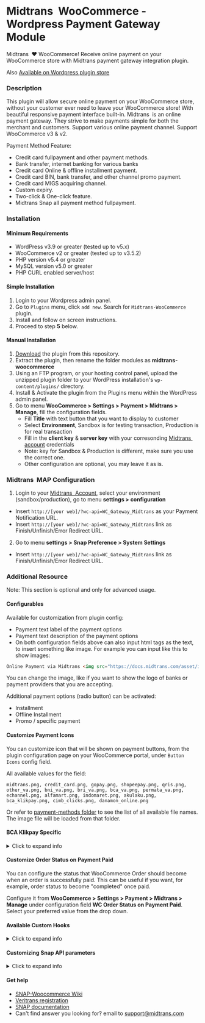 Midtrans&nbsp; WooCommerce - Wordpress Payment Gateway Module
=====================================

Midtrans&nbsp; :heart: WooCommerce!
Receive online payment on your WooCommerce store with Midtrans payment gateway integration plugin.

Also [Available on Wordpress plugin store](https://wordpress.org/plugins/midtrans-woocommerce/)

### Description

This plugin will allow secure online payment on your WooCommerce store, without your customer ever need to leave your WooCommerce store! With beautiful responsive payment interface built-in.
Midtrans&nbsp; is an online payment gateway. They strive to make payments simple for both the merchant and customers.
Support various online payment channel.
Support WooCommerce v3 & v2.

Payment Method Feature:

* Credit card fullpayment and other payment methods.
* Bank transfer, internet banking for various banks
* Credit card Online & offline installment payment.
* Credit card BIN, bank transfer, and other channel promo payment.
* Credit card MIGS acquiring channel.
* Custom expiry.
* Two-click & One-click feature.
* Midtrans Snap all payment method fullpayment.


### Installation

#### Minimum Requirements

* WordPress v3.9 or greater (tested up to v5.x)
* WooCommerce v2 or greater (tested up to v3.5.2)
* PHP version v5.4 or greater
* MySQL version v5.0 or greater
* PHP CURL enabled server/host

#### Simple Installation
1. Login to your Wordpress admin panel.
2. Go to `Plugins` menu, click `add new`. Search for `Midtrans-WooCommerce` plugin.
3. Install and follow on screen instructions.
4. Proceed to step **5** below.

#### Manual Installation

1. [Download](../../archive/master.zip) the plugin from this repository.
2. Extract the plugin, then rename the folder modules as **midtrans-woocommerce**
3. Using an FTP program, or your hosting control panel, upload the unzipped plugin folder to your WordPress installation's `wp-content/plugins/` directory.
4. Install & Activate the plugin from the Plugins menu within the WordPress admin panel.
5. Go to menu **WooCommerce > Settings > Payment > Midtrans > Manage**, fill the configuration fields.
	* Fill **Title** with text button that you want to display to customer
	* Select **Environment**, Sandbox is for testing transaction, Production is for real transaction
	* Fill in the **client key** & **server key** with your corresonding [Midtrans&nbsp; account](https://dashboard.midtrans.com/) credentials
	* Note: key for Sandbox & Production is different, make sure you use the correct one.
	* Other configuration are optional, you may leave it as is.

### Midtrans&nbsp; MAP Configuration

1. Login to your [Midtrans&nbsp; Account](https://dashboard.midtrans.com), select your environment (sandbox/production), go to menu **settings > configuration**
  * Insert `http://[your web]/?wc-api=WC_Gateway_Midtrans` as your Payment Notification URL.
  * Insert `http://[your web]/?wc-api=WC_Gateway_Midtrans` link as Finish/Unfinish/Error Redirect URL.

2. Go to menu **settings > Snap Preference > System Settings**
  * Insert `http://[your web]/?wc-api=WC_Gateway_Midtrans` link as Finish/Unfinish/Error Redirect URL.

### Additional Resource
Note: This section is optional and only for advanced usage.

#### Configurables
Available for customization from plugin config:
- Payment text label of the payment options
- Payment text description of the payment options
- On both configuration fields above can also input html tags as the text, to insert something like image. For example you can input like this to show images:

```html
Online Payment via Midtrans <img src="https://docs.midtrans.com/asset/image/main/midtrans-logo.png">
```

You can change the image, like if you want to show the logo of banks or payment providers that you are accepting.

Additional payment options (radio button) can be activated:
- Installment
- Offline Installment
- Promo / specific payment

#### Customize Payment Icons

You can customize icon that will be shown on payment buttons, from the plugin configuration page on your WooCommerce portal, under `Button Icons` config field.

All available values for the field:
```
midtrans.png, credit_card.png, gopay.png, shopeepay.png, qris.png, other_va.png, bni_va.png, bri_va.png, bca_va.png, permata_va.png, echannel.png, alfamart.png, indomaret.png, akulaku.png, bca_klikpay.png, cimb_clicks.png, danamon_online.png
```

Or refer to [payment-methods folder](/public/images/payment-methods) to see the list of all available file names. The image file will be loaded from that folder.

#### BCA Klikpay Specific

<details><summary>Click to expand info</summary>
<br>
If you are activating BCA Klikpay payment channel, follow this additional step. This step is required to pass BCA UAT on BCA Klikpay.

1. Login to Wordpress Admin Panel / Dashboard
2. Add new page by going to menu **Pages > Add new**
3. Insert this as title: `midtrans-payment-finish`. Makesure the permalink display `[your wordpress url]/midtrans-payment-finish`. Click **Publish/Save**.
4. Login to your [Midtrans&nbsp; Account](https://dashboard.midtrans.com), select your environment (sandbox/production), go to menu **settings > Snap Preference > System Settings**
5. Go to menu **settings > configuration**. Then change Finish Redirect URL to `http://[your wordpress url]/midtrans-payment-finish`.

This is to ensure we have finish page when customer has completed the payment on KlikPay page, and then the payment result will be displayed accordingly on the page. If you want to customize the finish page, edit this file `/class/finish-url-page.php`.

> **Note:** BCA KlikPay requires you to **disable the `Redirect payment page` configuration**, on Midtrans Plugin config page.
> Please ensure you have done this.

If required to change API endpoint/url, these are where you need to change:

- `[plugin folder]/lib/veritrans/Veritrans/Config.php`
	- Replace any Snap API domain: https://app.sandbox.midtrans.com/snap/v1 with UAT API domain
	- Replace any Midtrans API domain: https://api.sandbox.midtrans.com/v2 with UAT API domain

- `[plugin folder]/class/payment-page.php`
	- Replace any Snap API domain: https://app.sandbox.midtrans.com with UAT API domain
</details>

#### Customize Order Status on Payment Paid

You can configure the status that WooCommerce Order should become when an order is successfully paid. This can be useful if you want, for example, order status to become "completed" once paid.

Configure it from **WooCommerce > Settings > Payment > Midtrans > Manage** under configuration field **WC Order Status on Payment Paid**. Select your preferred value from the drop down.

#### Available Custom Hooks

<details><summary>Click to expand info</summary>
<br>

If you are a developer or know how to customize Wordpress, this section may be useful for you in case you want to customize some code/behaviour of this plugin.

This plugin have few available [WP hooks](https://developer.wordpress.org/plugins/hooks/):
- filter: `midtrans_snap_params_main_before_charge` (1 params)
	- For if you want to modify Snap API JSON param on the main gateway, before transaction is created on Midtrans side. The $params is PHP Array representation of [Snap API JSON param](https://snap-docs.midtrans.com/#request-body-json-parameter)
- action: `midtrans_after_notification_payment_complete` (2 params)
	- For if you want to perform action/update WC Order object when the payment is declared as complete upon Midtrans notification received.
- action: `midtrans_on_notification_received` (2 params)
	- For if you want to perform action/update WC Order object upon Midtrans notification received.
- action: `midtrans-handle-valid-notification` (1 params)
	- For if you want to perform something upon valid Midtrans notification received. Note: this is legacy hook, better use the hook above.

Example implementation:
```php
// Custom filter hook to modify Snap params
add_filter( 'midtrans_snap_params_main_before_charge', 'my_midtrans_snap_param_hook' );
function my_midtrans_snap_param_hook( $params ) {
	// example: modify Snap params to add additional item with 0 price
	$params['item_details'][] = array(
		"name" => "My Custom Additional Item",
		"id" => "my-item-01",
		"price" => 0,
		"quantity" => 3,
	);
	// don't forget to return the $params
    return $params;
}

// Custom action hook to modify WC Order object after payment marked as complete
add_action( 'midtrans_after_notification_payment_complete', 'my_midtrans_complete_hook',$priority = 10, $accepted_args = 2 );
function my_midtrans_complete_hook( $order, $midtrans_notification ) {
	// example: update order status to directly `completed`, instead of default `processing`.
	$order->update_status('completed',__('Completed payment via my custom hook: Midtrans-'.$midtrans_notification->payment_type,'midtrans-woocommerce'));
}

// Custom action hook to modify WC Order object when midtrans notification is received
add_action( 'midtrans_on_notification_received', 'my_midtrans_on_notif_hook',$priority = 10, $accepted_args = 2 );
function my_midtrans_on_notif_hook( $order, $midtrans_notification ) {
	// do as you wish here
}
```

For reference on where/which file to apply that code example, [refer here](https://blog.nexcess.net/the-right-way-to-add-custom-functions-to-your-wordpress-site/).

Note: for `midtrans_after_notification_payment_complete` & `midtrans_on_notification_received` hooks, if you are using [custom "WC Order Status on Payment Paid"](https://docs.midtrans.com/en/snap/with-plugins?id=advanced-customize-woocommerce-order-status-upon-payment-paid) config, the final WC Order status value can get overridden by that config. As that config is executed last.

</details>

#### Customizing Snap API parameters

<details><summary>Click to expand info</summary>
<br>

In case you need to do [customization on Snap API parameters](https://docs.midtrans.com/en/snap/advanced-feature) that is not provided by default from this plugin.

##### For All Payments in This Plugin

If you want the API params to be applied to all payment options within this plugin, you can edit: 
- **File** `./abstract/abstract.midtrans-gateway.php`
	- Within **function** [`getPaymentRequestData`](https://github.com/veritrans/SNAP-Woocommerce/blob/607e2b9d46dc287153921fb1630a60f9ecde9b1e/abstract/abstract.midtrans-gateway.php#L154)
	- Before **line** [`return $params;`](https://github.com/veritrans/SNAP-Woocommerce/blob/607e2b9d46dc287153921fb1630a60f9ecde9b1e/abstract/abstract.midtrans-gateway.php#L300)
- There you can modify the `$params` variable, it is an PHP Array representation of [Snap's API JSON param](https://docs.midtrans.com/en/snap/advanced-feature).

For example, you can add "custom finish url":
```php
$params['callbacks'] = array();
$params['callbacks']['finish'] = "https://mywebsite.com/my-custom-finish-url/";

return $params;
```
##### For Specific Payment Option in This Plugin

If you want it to be applied to just some specific Payment Option (e.g: the default/fullpayment only, or installment only, etc.)
- Select the file from folder `./class/`, 
	- Choose the file based on your desired Payment Option, for example file `./class/class.midtrans-gateway-installment.php`
	- Within function `process_payment`
	- Before line `$woocommerce->cart->empty_cart();`
- There you can modify the `$params` variable, it is an PHP Array representation of [Snap's API JSON param](https://docs.midtrans.com/en/snap/advanced-feature).
</details>

#### Get help

* [SNAP-Woocommerce Wiki](https://github.com/veritrans/SNAP-Woocommerce/wiki)
* [Veritrans registration](https://dashboard.midtrans.com/register)
* [SNAP documentation](http://snap-docs.midtrans.com)
* Can't find answer you looking for? email to [support@midtrans.com](mailto:support@midtrans.com)

